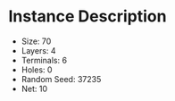 # Instance Description

* Size: 70
* Layers: 4
* Terminals: 6
* Holes: 0
* Random Seed: 37235
* Net: 10
